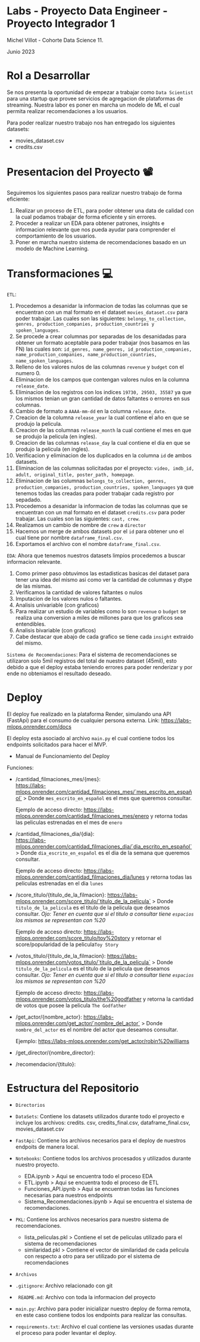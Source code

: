 # Labs - Proyecto Data Engineer - Proyecto Integrador 1
Michel Villot - Cohorte Data Science 11.

Junio 2023

# Rol a Desarrollar
Se nos presenta la oportunidad de empezar a trabajar como `Data Scientist` para una startup que provee servicios de agregacion de plataformas de streaming. Nuestra labor es poner en marcha un modelo de ML el cual permita realizar recomendaciones a los usuarios.

Para poder realizar nuestro trabajo nos han entregado los siguientes datasets:
* movies_dataset.csv
* credits.csv

# Presentacion del Proyecto 📽️
Seguiremos los siguientes pasos para realizar nuestro trabajo de forma eficiente: 
1) Realizar un proceso de ETL, para poder obtener una data de calidad con la cual podamos trabajar de forma eficiente y sin errores.
2) Proceder a realizar un EDA para obtener patrones, insights e informacion relevante que nos pueda ayudar para comprender el comportamiento de los usuarios.
3) Poner en marcha nuestro sistema de recomendaciones basado en un modelo de Machine Learning.

# Transformaciones 💻
`ETL`:
 1. Procedemos a desanidar la informacion de todas las columnas que se encuentran con un mal formato en el dataset `movies_dataset.csv` para poder trabajar. Las cuales son las siguientes: `belongs_to_collection, genres, production_companies, production_countries y spoken_languages`.
 2. Se procede a crear columnas por separadas de los desanidadas para obtener un formato aceptable para poder trabajar (nos basamos en las FN) las cuales son: `id_genres, name_genres, id_production_companies, name_production_companies, name_production_countries, name_spoken_languages`.
 3. Relleno de los valores nulos de las columnas `revenue` y `budget` con el numero 0.
 4. Eliminacion de los campos que contengan valores nulos en la columna `release_date`.
 5. Eliminacion de los registros con los indices `19730, 29503, 35587` ya que los mismos tenian un gran cantidad de datos faltantes o errores en sus columnas.
 6. Cambio de formato a `AAAA-mm-dd` en la columna `release_date`.
 7. Creacion de la columna `release_year` la cual contiene el año en que se produjo la pelicula.
 8. Creacion de las columnas `release_month` la cual contiene el mes en que se produjo la pelicula (en ingles).
 9. Creacion de las columnas `release_day` la cual contiene el dia en que se produjo la pelicula (en ingles).
 10. Verificacion y eliminacion de los duplicados en la columna `id` de ambos datasets.
 11. Eliminacion de las columnas solicitadas por el proyecto: `video, imdb_id, adult, original_title, poster_path, homepage`.
 12. Eliminacion de las columnas `belongs_to_collection, genres, production_companies, production_countries, spoken_languages` ya que tenemos todas las creadas para poder trabajar cada registro por sepadado.
 13. Procedemos a desanidar la informacion de todas las columnas que se encuentran con un mal formato en el dataset `credits.csv` para poder trabajar. Las cuales son las siguientes: `cast, crew`. 
 14. Realizamos un cambio de nombre de `crew` a `director`
 15. Hacemos un merge de ambos datasets por el `id` para obtener uno el cual tiene por nombre `dataframe_final.csv`.
 16. Exportamos el archivo con el nombre `dataframe_final.csv`.

`EDA`: Ahora que tenemos nuestros datasets limpios procedemos a buscar informacion relevante.
1. Como primer paso obtuvimos las estadisticas basicas del dataset para tener una idea del mismo asi como ver la cantidad de columnas y dtype de las mismas.
2. Verificamos la cantidad de valores faltantes o nulos
3. Imputacion de los valores nulos o faltantes.
4. Analisis univariable (con graficos)
5. Para realizar un estudio de variables como lo son `revenue` o `budget` se realiza una conversion a miles de millones para que los graficos sea entendibles.
6. Analisis bivariable (con graficos)
7. Cabe destacar que abajo de cada grafico se tiene cada `insight` extraido del mismo.
 
 
`Sistema de Recomendaciones`:
Para el sistema de recomendaciones se utilizaron solo 5mil registros del total de nuestro dataset (45mil), esto debido a que el deploy estaba teniendo errores para poder renderizar y por ende no obteniamos el resultado deseado.

# Deploy
El deploy fue realizado en la plataforma Render, simulando una API (FastApi) para el consumo de cualquier persona externa.
Link: https://labs-mlops.onrender.com/docs

El deploy esta asociado al archivo `main.py` el cual contiene todos los endpoints solicitados para hacer el MVP.

* Manual de Funcionamiento del Deploy

Funciones:                                                                   
*  /cantidad_filmaciones_mes/{mes}:          
   https://labs-mlops.onrender.com/cantidad_filmaciones_mes/`mes_escrito_en_español` > Donde `mes_escrito_en_español` es el mes que queremos consultar.
   
   Ejemplo de acceso directo:
   https://labs-mlops.onrender.com/cantidad_filmaciones_mes/enero y retorna todas las peliculas estrenadas en el mes de `enero`
   
   
*  /cantidad_filmaciones_dia/{dia}:                       
   https://labs-mlops.onrender.com/cantidad_filmaciones_dia/`dia_escrito_en_español` > Donde `dia_escrito_en_español` es el dia de la semana que queremos consultar.
   
   Ejemplo de acceso directo:
   https://labs-mlops.onrender.com/cantidad_filmaciones_dia/lunes y retorna todas las peliculas estrenadas en el dia `lunes`
    
    
*  /score_titulo/{titulo_de_la_filmacion}:
   https://labs-mlops.onrender.com/score_titulo/`titulo_de_la_pelicula` > Donde `titulo_de_la_pelicula` es el titulo de la pelicula que deseamos consultar.
   *Ojo: Tener en cuenta que si el titulo a consultar tiene `espacios` los mismos se representan con %20*
   
   Ejemplo de acceso directo:
   https://labs-mlops.onrender.com/score_titulo/toy%20story y retornar el score/popularidad de la pelicula`Toy Story`


*  /votos_titulo/{titulo_de_la_filmacion}:
   https://labs-mlops.onrender.com/votos_titulo/`titulo_de_la_pelicula` > Donde `titulo_de_la_pelicula` es el titulo de la pelicula que deseamos consultar.
    *Ojo: Tener en cuenta que si el titulo a consultar tiene `espacios` los mismos se representan con %20*
    
   Ejemplo de acceso directo:
   https://labs-mlops.onrender.com/votos_titulo/the%20godfather y retorna la cantidad de votos que posee la pelicula `The Godfather`


*  /get_actor/{nombre_actor}:
   https://labs-mlops.onrender.com/get_actor/`nombre_del_actor` > Donde `nombre_del_actor` es el nombre del actor que deseamos consultar.
   
   Ejemplo:
   https://labs-mlops.onrender.com/get_actor/robin%20williams

*  /get_director/{nombre_director}:


*  /recomendacion/{titulo}:





# Estructura del Repositorio

* `Directorios`
* `DataSets`: Contiene los datasets utilizados durante todo el proyecto e incluye los archivos: credits. csv, credits_final.csv, dataframe_final.csv, movies_dataset.csv
* `FastApi`: Contiene los archivos necesarios para el deploy de nuestros endpoits de manera local.
* `Notebooks`: Contiene todos los archivos procesados y utilizados durante nuestro proyecto.
  * EDA.ipynb > Aqui se encuentra todo el proceso EDA
  * ETL.ipynb > Aqui se encuentra todo el proceso de ETL
  * Funciones_API.ipynb > Aqui se encuentran todas las funciones necesarias para nuestros endpoints
  * Sistema_Recomendaciones.ipynb > Aqui se encuentra el sistema de recomendaciones.
* `PKL`: Contiene los archivos necesarios para nuestro sistema de recomendaciones.
  * lista_peliculas.pkl > Contiene el set de peliculas utilizado para el sistema de recomendaciones
  * similaridad.pkl > Contiene el vector de similaridad de cada pelicula con respecto a otro para ser utilizado por el sistema de recomendaciones

* `Archivos`
* `.gitignore`: Archivo relacionado con git
* ` README.md`: Archivo con toda la informacion del proyecto
* `main.py`: Archivo para poder inicializar nuestro deploy de forma remota, en este caso contiene todos los endpoints para realizar las consultas.
* `requirements.txt`: Archivo el cual contiene las versiones usadas durante el proceso para poder levantar el deploy.

